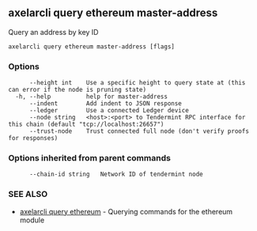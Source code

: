 ## axelarcli query ethereum master-address

Query an address by key ID

```
axelarcli query ethereum master-address [flags]
```

### Options

```
      --height int    Use a specific height to query state at (this can error if the node is pruning state)
  -h, --help          help for master-address
      --indent        Add indent to JSON response
      --ledger        Use a connected Ledger device
      --node string   <host>:<port> to Tendermint RPC interface for this chain (default "tcp://localhost:26657")
      --trust-node    Trust connected full node (don't verify proofs for responses)
```

### Options inherited from parent commands

```
      --chain-id string   Network ID of tendermint node
```

### SEE ALSO

- [axelarcli query ethereum](axelarcli_query_ethereum.md)	 - Querying commands for the ethereum module
